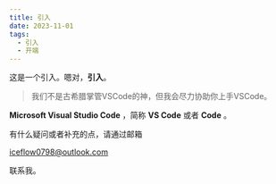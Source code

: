```yaml
---
title: 引入
date: 2023-11-01
tags:
  - 引入
  - 开端
---
```


这是一个引入。嗯对，**引入**。

> 我们不是古希腊掌管VSCode的神，但我会尽力协助你上手VSCode。

**Microsoft Visual Studio Code** ，简称  **VS Code** 或者 **Code** 。

有什么疑问或者补充的点，请通过邮箱

iceflow0798@outlook.com

联系我。
